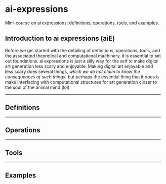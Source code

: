 # ai-expressions
Mini-course on ai expressions: definitions, operations, tools, and examples.

## Introduction to ai expressions (aiE)
Before we get started with the detailing of definitions, operations, tools, and the associated theoretical and computational machinery, it is essential to set out foundations. ai expressions is just a silly way for the self to make digital art generation less scary and enjoyable. Making digital art enjoyable and less scary does several things, _which we do not claim to know the consequences of such things_, but perhaps the essential thing that it does is make interfacing with computational structures for art generation closer to the soul of the animal mind (lol). 

---
## Definitions

---
## Operations

---
## Tools

---
## Examples
